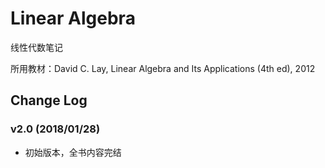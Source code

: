 # Linear Algebra
线性代数笔记

所用教材：David C. Lay, Linear Algebra and Its Applications (4th ed), 2012

## Change Log
### v2.0 (2018/01/28)
* 初始版本，全书内容完结